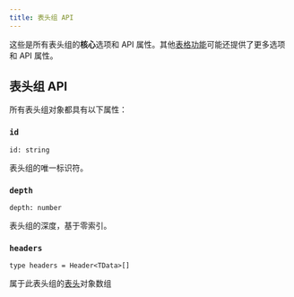 ```yaml
---
title: 表头组 API
---
```


这些是所有表头组的**核心**选项和 API 属性。其他[表格功能](../guide/features.md)可能还提供了更多选项和 API 属性。

## 表头组 API

所有表头组对象都具有以下属性：

### `id`

```tsx
id: string
```

表头组的唯一标识符。

### `depth`

```tsx
depth: number
```

表头组的深度，基于零索引。

### `headers`

```tsx
type headers = Header<TData>[]
```

属于此表头组的[表头](../header.md)对象数组
